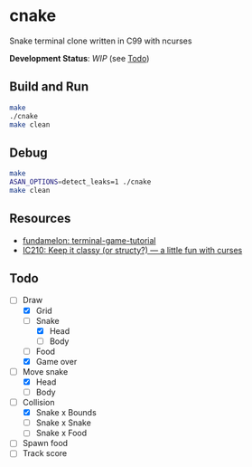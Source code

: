 # cnake

Snake terminal clone written in C99 with ncurses

**Development Status**: _WIP_ (see [Todo](#todo))

## Build and Run

```bash
make
./cnake
make clean
```

## Debug

```bash
make
ASAN_OPTIONS=detect_leaks=1 ./cnake
make clean
```

## Resources

- [fundamelon: terminal-game-tutorial](https://github.com/fundamelon/terminal-game-tutorial)
- [IC210: Keep it classy (or structy?) — a little fun with curses](https://www.usna.edu/Users/cs/wcbrown/courses/F16IC210/lab/l11/lab.html)

## Todo

- [ ] Draw
  - [X] Grid
  - [ ] Snake
    - [X] Head
    - [ ] Body
  - [ ] Food
  - [X] Game over
- [ ] Move snake
  - [X] Head
  - [ ] Body
- [ ] Collision
  - [X] Snake x Bounds
  - [ ] Snake x Snake
  - [ ] Snake x Food
- [ ] Spawn food
- [ ] Track score
